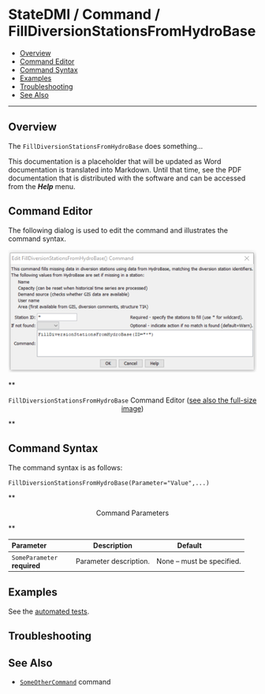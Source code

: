# StateDMI / Command / FillDiversionStationsFromHydroBase #

* [Overview](#overview)
* [Command Editor](#command-editor)
* [Command Syntax](#command-syntax)
* [Examples](#examples)
* [Troubleshooting](#troubleshooting)
* [See Also](#see-also)

-------------------------

## Overview ##

The `FillDiversionStationsFromHydroBase` does something...

This documentation is a placeholder that will be updated as Word documentation is translated into Markdown.
Until that time, see the PDF documentation that is distributed with the software and can be accessed
from the ***Help*** menu.

## Command Editor ##

The following dialog is used to edit the command and illustrates the command syntax.

![FillDiversionStationsFromHydroBase](FillDiversionStationsFromHydroBase.png)

**<p style="text-align: center;">
`FillDiversionStationsFromHydroBase` Command Editor (<a href="../FillDiversionStationsFromHydroBase.png">see also the full-size image</a>)
</p>**

## Command Syntax ##

The command syntax is as follows:

```text
FillDiversionStationsFromHydroBase(Parameter="Value",...)
```
**<p style="text-align: center;">
Command Parameters
</p>**

| **Parameter**&nbsp;&nbsp;&nbsp;&nbsp;&nbsp;&nbsp;&nbsp;&nbsp;&nbsp;&nbsp;&nbsp;&nbsp; | **Description** | **Default**&nbsp;&nbsp;&nbsp;&nbsp;&nbsp;&nbsp;&nbsp;&nbsp;&nbsp;&nbsp; |
| --------------|-----------------|----------------- |
|`SomeParameter`<br>**required**|Parameter description.|None – must be specified.|

## Examples ##

See the [automated tests](https://github.com/OpenWaterFoundation/cdss-app-statedmi-main/tree/master/test/regression/commands/FillDiversionStationsFromHydroBase).

## Troubleshooting ##

## See Also ##

* [`SomeOtherCommand`](../SomeOtherCommand/SomeOtherCommand) command
